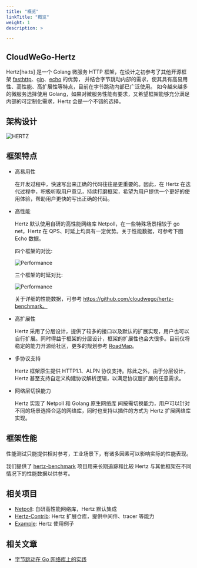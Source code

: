 ```yaml
---
title: "概览"
linkTitle: "概览"
weight: 1
description: >

---
```



## CloudWeGo-Hertz

Hertz[həːts] 是一个 Golang 微服务 HTTP 框架，在设计之初参考了其他开源框架 [fasthttp](https://github.com/valyala/fasthttp)、[gin](https://github.com/gin-gonic/gin)、[echo](https://github.com/labstack/echo) 的优势，
并结合字节跳动内部的需求，使其具有高易用性、高性能、高扩展性等特点，目前在字节跳动内部已广泛使用。
如今越来越多的微服务选择使用 Golang，如果对微服务性能有要求，又希望框架能够充分满足内部的可定制化需求，Hertz 会是一个不错的选择。

## 架构设计
![HERTZ](/img/docs/hertz.png)

## 框架特点
- 高易用性

  在开发过程中，快速写出来正确的代码往往是更重要的。因此，在 Hertz 在迭代过程中，积极听取用户意见，持续打磨框架，希望为用户提供一个更好的使用体验，帮助用户更快的写出正确的代码。

- 高性能

  Hertz 默认使用自研的高性能网络库 Netpoll，在一些特殊场景相较于 go net，Hertz 在 QPS、时延上均具有一定优势。关于性能数据，可参考下图 Echo 数据。

  四个框架的对比:

  ![Performance](/img/docs/hertz-performance-4.png)

  三个框架的时延对比:

  ![Performance](/img/docs/hertz-performance-3.png)

  关于详细的性能数据，可参考 https://github.com/cloudwego/hertz-benchmark。

- 高扩展性

  Hertz 采用了分层设计，提供了较多的接口以及默认的扩展实现，用户也可以自行扩展。同时得益于框架的分层设计，框架的扩展性也会大很多。目前仅将稳定的能力开源给社区，更多的规划参考 [RoadMap](https://github.com/cloudwego/hertz/blob/main/ROADMAP.md)。

- 多协议支持

  Hertz 框架原生提供 HTTP1.1、ALPN 协议支持。除此之外，由于分层设计，Hertz 甚至支持自定义构建协议解析逻辑，以满足协议层扩展的任意需求。

- 网络层切换能力

  Hertz 实现了 Netpoll 和 Golang 原生网络库 间按需切换能力，用户可以针对不同的场景选择合适的网络库，同时也支持以插件的方式为 Hertz 扩展网络库实现。

## 框架性能
性能测试只能提供相对参考，工业场景下，有诸多因素可以影响实际的性能表现。

我们提供了 [hertz-benchmark](https://github.com/cloudwego/hertz-benchmark) 项目用来长期追踪和比较 Hertz 与其他框架在不同情况下的性能数据以供参考。

## 相关项目
- [Netpoll](https://github.com/cloudwego/netpoll): 自研高性能网络库，Hertz 默认集成
- [Hertz-Contrib](https://github.com/hertz-contrib): Hertz 扩展仓库，提供中间件、tracer 等能力
- [Example](https://github.com/cloudwego/hertz-examples): Hertz 使用例子

## 相关文章
- [字节跳动在 Go 网络库上的实践](https://www.cloudwego.io/blog/2021/10/09/bytedance-practices-on-go-network-library/)
